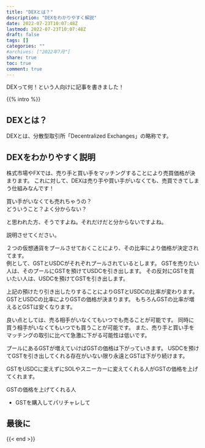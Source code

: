 ```yaml
---
title: "DEXとは？"
description: "DEXをわかりやすく解説"
date: 2022-07-23T10:07:48Z
lastmod: 2022-07-23T10:07:48Z
draft: false
tags: []
categories: ""
#archives: ["2022年7月"]
share: true
toc: true
comment: true
---
```


DEXって何！という人向けに記事を書きました！

<!--more-->

{{% intro %}} 

## DEXとは？

DEXとは、分散型取引所「Decentralized Exchanges」の略称です。

## DEXをわかりやすく説明

株式市場やFXでは、売り手と買い手をマッチングすることにより売買価格が決まります。 
これに対して、DEXは売り手や買い手がいなくても、売買できてしまう仕組みなんです！   

買い手がいなくても売れちゃうの？  
どういうこと？よく分からない？

と思われた方、そうですよね。それだけだと分からないですよね。  

説明させてください。  

２つの仮想通貨をプールさせておくことにより、その比率により価格が決定されてます。  
例として、GSTとUSDCがそれぞれプールされているとします。
GSTを売りたい人は、そのプールにGSTを預けてUSDCを引き出します。
その反対にGSTを買いたい人は、USDCを預けてGSTを引き出します。

上記の預けたり引き出したりすることによりGSTとUSDCの比率が変わります。 
GSTとUSDCの比率によりGSTの価格が決まります。
もちろんGSTの比率が増えるとGSTは安くなります。

良い点としては、売る相手がいなくてもいつでも売ることが可能です。
同時に買う相手がいなくてもいつでも買うことが可能です。
また、売り手と買い手をマッチングの取引に比べて急激に下がる可能性は低いです。

プールにあるGSTが増えていけばGSTの価格は下がっていきます。
USDCを預けてGSTを引き出してくれる存在がいない限り永遠とGSTは下がり続けます。

GSTをUSDCに変えずにSOLやスニーカーに変えてくれる人がGSTの価格を上げてくれます。

 GSTの価格を上げてくれる人
 - GSTを購入してパリチャレして

## 最後に

{{< end >}}

